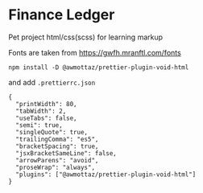 # Finance Ledger

Pet project html/css(scss) for learning markup

Fonts are taken from https://gwfh.mranftl.com/fonts

```
npm install -D @awmottaz/prettier-plugin-void-html
```

and add `.prettierrc.json`

```
{
  "printWidth": 80,
  "tabWidth": 2,
  "useTabs": false,
  "semi": true,
  "singleQuote": true,
  "trailingComma": "es5",
  "bracketSpacing": true,
  "jsxBracketSameLine": false,
  "arrowParens": "avoid",
  "proseWrap": "always",
  "plugins": ["@awmottaz/prettier-plugin-void-html"]
}
```
